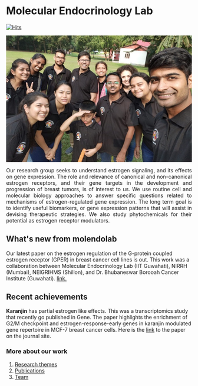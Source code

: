 # Molecular Endocrinology Lab
[![Hits](https://hits.seeyoufarm.com/api/count/incr/badge.svg?url=https%3A%2F%2Fmolendolab.github.io&count_bg=%236CA73F&title_bg=%23555555&icon=&icon_color=%23E7E7E7&title=Visitors&edge_flat=false)](https://hits.seeyoufarm.com)
<p align="center">
<img src="IMG-20191117-WA0015_resize.jpg" align="center"/>
</p>

<p align="justify">
Our research group seeks to understand estrogen signaling, and its effects on gene expression. The role and relevance of canonical and non-canonical estrogen receptors, and their gene targets in the development and progression of breast tumors, is of interest to us. We use routine cell and molecular biology approaches to answer specific questions related to mechanisms of estrogen-regulated gene expression. The long term goal is to identify useful biomarkers, or gene expression patterns that will assist in devising therapeutic strategies. We also study phytochemicals for their potential as estrogen receptor modulators.
</p>

## What's new from molendolab
Our latest paper on the estrogen regulation of the G-protein coupled estrogen receptor (GPER) in breast cancer cell lines is out. This work was a collaboration between Molecular Endocrinology Lab (IIT Guwahati), NIRRH (Mumbai), NEIGRIHMS (Shillon), and Dr. Bhubaneswar Borooah Cancer Institute (Guwahati). [link.](https://authors.elsevier.com/a/1hGqq_8cEQhuDb)

## Recent achievements
**Karanjin** has partial estrogen like effects. This was a transcriptomics study that recently go published in Gene. The paper highlights the enrichment of G2/M checkpoint and estrogen-response-early genes in karanjin modulated gene repertoire in MCF-7 breast cancer cells. Here is the [link](https://www.sciencedirect.com/science/article/pii/S0378111922003262) to the paper on the journal site.

### More about our work
1. [Research themes](./ResearchThemes.md)
2. [Publications](./publications.md)
3. [Team](./team.md)

